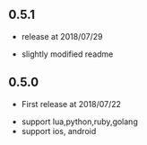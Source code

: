 ## 0.5.1

* release at 2018/07/29
 - slightly modified readme

## 0.5.0

* First release at 2018/07/22
 - support lua,python,ruby,golang
 - support ios, android
